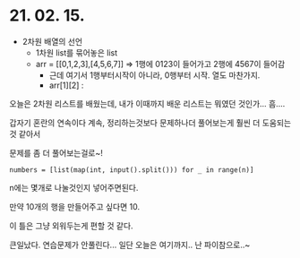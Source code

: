 # 21. 02. 15.

* 2차원 배열의 선언
  * 1차원 list를 묶어놓은 list
  * arr = [[0,1,2,3],[4,5,6,7]] => 1행에 0123이 들어가고 2행에 4567이 들어감
    * 근데 여기서 1행부터시작이 아니라, 0행부터 시작. 열도 마찬가지.
    * arr[1]\[2] : 
  



오늘은 2차원 리스트를 배웠는데, 내가 이때까지 배운 리스트는 뭐였던 것인가... 흠....

갑자기 혼란의 연속이다 계속, 정리하는것보다 문제하나더 풀어보는게 훨씬 더 도움되는 것 같아서

문제를 좀 더 풀어보는걸로~!

```
numbers = [list(map(int, input().split())) for _ in range(n)]
```

n에는 몇개로 나눌것인지 넣어주면된다.

만약 10개의 행을 만들어주고 싶다면 10.

이 틀은 그냥 외워두는게 편할 것 같다.

큰일났다. 연습문제가 안풀린다... 일단 오늘은 여기까지.. 난 파이참으로..~